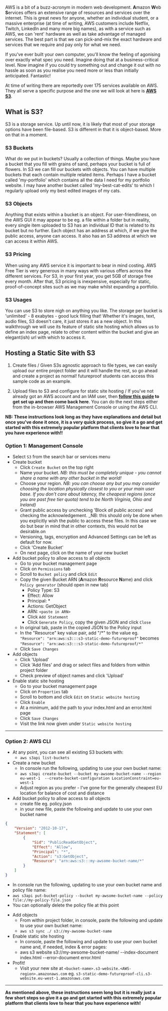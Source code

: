 AWS is a bit of a buzz-acronym in modern web development. **A**mazon **W**eb **S**ervices offers an extensive range of resources and services over the internet. This is great news for anyone, whether an individual student, or a massive enterprise (at time of writing, AWS customers include Netflix, Twitch, LinkedIn and many more big names), as with a service such as AWS, we can 'rent' hardware as well as take advantage of managed services. The best part is that we can pick-and-mix the exact hardware and services that we require and pay only for what we need.

If you've ever built your own computer, you'll know the feeling of agonising over exactly what spec you need. Imagine doing that at a business-critical level. Now imagine if you could try something out and change it out with no hassle as soon as you realise you need more or less than initially anticipated. Fantastic!

At time of writing there are reportedly over 175 services available on AWS. They all serve a specific purpose and the one we will look at here is [**AWS S3**](https://aws.amazon.com/s3/).

## What is S3?
S3 is a storage service. Up until now, it is likely that most of your storage options have been file-based. S3 is different in that it is object-based. More on that in a moment.

### S3 Buckets
What do we put in buckets? Usually a collection of things. Maybe you have a bucket that you fill with grains of sand, perhaps your bucket is full of flowers. In S3 we can fill our buckets with objects. You can have multiple buckets that each contain multiple related items. Perhaps I have a bucket called 'my-portfolio' which contains all the data I need for my portfolio website. I may have another bucket called 'my-best-cat-edits' to which I regularly upload only my best edited images of my cats.

### S3 Objects
Anything that exists within a bucket is an object. For user-friendliness, on the AWS GUI it may appear to be eg. a file within a folder but in reality, every single item uploaded to S3 has an individual ID that is related to its bucket but no further. Each object has an address at which, if we give the public access, anyone can access. It also has an S3 address at which we can access it within AWS.

### S3 Pricing
When using any AWS service it is important to bear in mind costing. AWS Free Tier is very generous in many ways with various offers across the different services. For S3, in your first year, you get 5GB of storage free every month. After that, S3 pricing is inexpensive, especially for static, proof-of-concept sites such as we may make whilst expanding a portfolio.

### S3 Usages
You can use S3 to store nigh on anything you like. The storage per bucket is 'unlimited' - 8 exabytes - good luck filling that! Whether it's images, text, audio files, S3 doesn't care, it just stores it as a new object. In this walkthrough we will use its feature of static site hosting which allows us to define an index page, relate to other content within the bucket and give an elegant(ish) url with which to access it.

## Hosting a Static Site with S3
1. Create files /
Given S3s agnostic approach to file types, we can easily upload our entire project folder and it will handle the rest, so go ahead and create a project as normal! futureproof students can access this sample code as an example.

2. Upload files to S3 and configure for static site hosting /
If you've not already got an AWS account and an IAM user, then **[follow this guide](https://github.com/getfutureproof/fp_guides_wiki/wiki/Basic-AWS-Setup) to get set up and then come back here**.
You can do the next steps either from the in-browser AWS Management Console or using the AWS CLI.

**NB: These instructions look long as they have explanations and detail but once you've done it once, it is a very quick process, so give it a go and get started with this extremely popular platform that clients love to hear that you have experience with!!**

### Option 1: Management Console
- Select `S3` from the search bar or services menu
- Create bucket
    + Click `Create Bucket` on the top right
    + Name your bucket. _NB: this must be completely unique - you cannot share a name with any other bucket in the world!_
    + Choose your region. _NB: you can choose any but you may consider choosing the location physically closest to you or your main user base. If you don't care about latency, the cheapest regions (once you are past free tier quota) tend to be North Virginia, Ohio and Ireland)_
    + Grant public access by unchecking 'Block _all_ public access' and checking the acknowledgement. _NB: this should only be done when you explicitly wish the public to access these files. In this case we do but bear in mind that in other contexts, this would not be desirable.on
    + Versioning, tags, encryption and Advanced Settings can be left as default for now.
    + Click 'Create Bucket'
    + On next page, click on the name of your new bucket
- Add bucket policy to allow access to all objects
    + Go to your bucket management page
    + Click on `Permissions` tab
    + Scroll to `Bucket policy` and click `Edit`
    + Copy the given Bucket ARN (**A**mazon **R**esource **N**ame) and click `Policy generator` (should open in new tab)
        - Policy Type: S3
        - Effect: Allow
        - Principal: *
        - Actions: GetObject
        - ARN: `<paste in ARN>`
        - Click `Add Statement`
        - Click `Generate Policy`, copy the given JSON and click `Close`
    + In original tab, paste in the copied JSON to the Policy input
    + In the "Resource" key value pair, add "/*" to the value eg. `"Resource": "arn:aws:s3:::s3-static-demo-futureproof"` becomes `"Resource": "arn:aws:s3:::s3-static-demo-futureproof/*"`
    + Click `Save Changes`
- Add objects
    + Click 'Upload'
    + Click 'Add files' and drag or select files and folders from within project folder
    + Check preview of object names and click 'Upload'
- Enable static site hosting
    + Go to your bucket management page
    + Click on `Properties` tab
    + Scroll to bottom and click `Edit` on `Static website hosting`
    + Click `Enable`
    + At a minimum, add the path to your index.html and an error.html page
    + Click `Save Changes`
    + Visit the link now given under `Static website hosting`

--- 

### Option 2: AWS CLI
- At any point, you can see all existing S3 buckets with:
    + `aws s3api list-buckets`
- Create a new bucket
    + In console run the following, updating to use your own bucket name:
    + `aws s3api create-bucket --bucket my-awsome-bucket-name --region eu-west-1  --create-bucket-configuration LocationConstraint=eu-west-1`
    + Adjust region as you prefer - I've gone for the generally cheapest EU location for balance of cost and distance
- Add bucket policy to allow access to all objects
    + create file eg. policy.json
    + in your new file, paste the following and update to use your own bucket name
```json
{
    "Version": "2012-10-17",
    "Statement": [
        {
            "Sid": "PublicReadGetObject",
            "Effect": "Allow",
            "Principal": "*",
            "Action": "s3:GetObject",
            "Resource": "arn:aws:s3:::my-awsome-bucket-name/*"
        }
    ]
}
```
   + In console run the following, updating to use your own bucket name and policy file name:
   + `aws s3api put-bucket-policy --bucket my-awsome-bucket-name --policy file://my-policy-file.json`
   + You can optionally delete the policy file at this point
- Add objects
    + From within project folder, in console, paste the following and update to use your own bucket name:
    + `aws s3 sync ./ s3://my-awsome-bucket-name`
- Enable static site hosting
    + In console, paste the following and update to use your own bucket name and, if needed, index & error pages:
    + aws s3 website s3://my-awsome-bucket-name/ --index-document index.html --error-document error.html
- Profit!
    + Visit your new site at `<bucket-name>.s3-website.<AWS-region>.amazonaws.com` eg. `s3-static-demo-futureproof-cli.s3-website.eu-west-1.amazonaws.com`

---

**As mentioned above, these instructions seem long but it is really just a few short steps so give it a go and get started with this extremely popular platform that clients love to hear that you have experience with!**